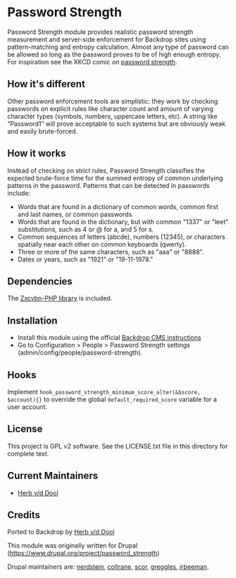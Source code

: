 Password Strength
=================

Password Strength module provides realistic password strength measurement
and server-side enforcement for Backdrop sites using pattern-matching and entropy
calculation. Almost any type of password can be allowed so long as the password
proves to be of high enough entropy. For inspiration see the XKCD comic on
[password strength](http://xkcd.com/936/).

How it's different
------------------

Other password enforcement tools are simplistic: they work by checking passwords
on explicit rules like character count and amount of varying character types
(symbols, numbers, uppercase letters, etc). A string like “Password1” will prove
acceptable to such systems but are obviously weak and easily brute-forced.

How it works
------------

Instead of checking on strict rules, Password Strength classifies the expected
brute-force time for the summed entropy of common underlying patterns in the
password. Patterns that can be detected in passwords include:

* Words that are found in a dictionary of common words, common first and last
  names, or common passwords.
* Words that are found in the dictionary, but with common "1337" or "leet"
  substitutions, such as 4 or @ for a, and 5 for s.
* Common sequences of letters (abcde), numbers (12345), or characters spatially
  near each other on common keyboards (qwerty).
* Three or more of the same characters, such as "aaa" or "8888".
* Dates or years, such as "1921" or "19-11-1978."

Dependencies
------------

The [Zxcvbn-PHP library](https://github.com/bjeavons/zxcvbn-php) is included.

Installation
------------

* Install this module using the official
  [Backdrop CMS instructions](https://backdropcms.org/guide/modules)
* Go to Configuration > People > Password Strength settings
  (admin/config/people/password-strength).

Hooks
-----

Implement `hook_password_strength_minimum_score_alter(&$score, $account){}` to
override the global `default_required_score` variable for a user
account.

License
-------

This project is GPL v2 software. See the LICENSE.txt file in this directory for
complete text.

Current Maintainers
-------------------

* [Herb v/d Dool](https://github.com/herbdool/)

Credits
-------

Ported to Backdrop by [Herb v/d Dool](https://github.com/herbdool/)

This module was originally written for Drupal (https://www.drupal.org/project/password_strength)

Drupal maintainers are: [nerdstein](https://www.drupal.org/u/nerdstein), [coltrane](https://www.drupal.org/u/coltrane), [scor](https://www.drupal.org/u/scor), [greggles](https://www.drupal.org/u/greggles), [jrbeeman](https://www.drupal.org/u/jrbeeman).
